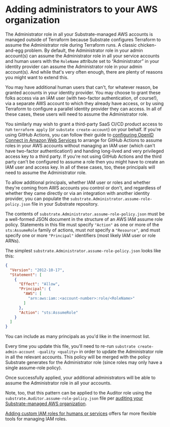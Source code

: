 # Adding administrators to your AWS organization

The Administrator role in all your Substrate-managed AWS accounts is managed outside of Terraform because Substrate configures Terraform to assume the Administrator role during Terraform runs. A classic chicken-and-egg problem. By default, the Administrator role in your admin account(s) can assume the Administrator role in all your service accounts and human users with the `RoleName` attribute set to “Administrator” in your identity provider can assume the Administrator role in your admin account(s). And while that's very often enough, there are plenty of reasons you might want to extend this.

You may have additional human users that can't, for whatever reason, be granted accounts in your identity provider. You may choose to grant these folks access via an IAM user (with two-factor authentication, of course!), via a separate AWS account to which they already have access, or by using Terraform to configure a parallel identity provider they can access. In all of these cases, these users will need to assume the Administrator role.

You similarly may wish to grant a third-party SaaS CI/CD product access to run `terraform apply` (or `substate create-account`) on your behalf. If you're using GitHub Actions, you can follow their guide to [configuring OpenID Connect in Amazon Web Services](https://docs.github.com/en/actions/deployment/security-hardening-your-deployments/configuring-openid-connect-in-amazon-web-services) to arrange for GitHub Actions to assume roles in your AWS accounts without managing an IAM user (which can't have two-factor authentication!) and handing long-lived and very privileged access key to a third party. If you're not using GitHub Actions and the third party can't be configured to assume a role then you might have to create an IAM user and access key. In all of these cases, too, these principals will need to assume the Administrator role.

To allow additional principals, whether IAM user or roles and whether they're coming from AWS accounts you control or don't, and regardless of whether they came directly or via an integration with another identity provider, you can populate the `substrate.Administrator.assume-role-policy.json` file in your Substrate repository.

The contents of `substrate.Administrator.assume-role-policy.json` must be a well-formed JSON document in the structure of an AWS IAM assume role policy. Statements in this file must specify `"Action"` as one or more of the `sts:AssumeRole` family of actions, must _not_ specify a `"Resource"`, and must specify one or more `"Principal"` identifiers (most likely IAM user or role ARNs).

The simplest `substrate.Administrator.assume-role-policy.json` looks like this:

```json
{
  "Version": "2012-10-17",
  "Statement": [
    {
      "Effect": "Allow",
      "Principal": {
        "AWS": [
          "arn:aws:iam::<account-number>:role/<RoleName>"
        ]
      },
      "Action": "sts:AssumeRole"
    }
  ]
}
```

You can include as many principals as you'd like in the innermost list.

Every time you update this file, you'll need to re-run `substrate create-admin-account -quality <quality>` in order to update the Administrator role in all the relevant accounts. This policy will be merged with the policy Substrate generates for the Administrator role (since roles may only have a single assume-role policy).

Once successfully applied, your additional administrators will be able to assume the Administrator role in all your accounts.

Note, too, that this pattern can be applied to the Auditor role using the `substrate.Auditor.assume-role-policy.json` file per [auditing your Substrate-managed AWS organization](../compliance/auditing.md).

[Adding custom IAM roles for humans or services](mgmt/custom-iam-roles.md) offers far more flexible tools for managing IAM roles.
